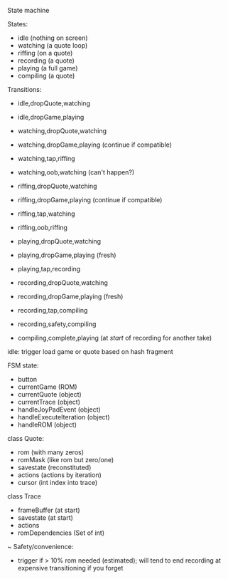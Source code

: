 State machine

States:
- idle (nothing on screen)
- watching (a quote loop)
- riffing (on a quote)
- recording (a quote)
- playing (a full game)
- compiling (a quote)

Transitions:


- idle,dropQuote,watching
- idle,dropGame,playing

- watching,dropQuote,watching
- watching,dropGame,playing (continue if compatible)
- watching,tap,riffing
- watching,oob,watching (can't happen?)

- riffing,dropQuote,watching
- riffing,dropGame,playing (continue if compatible)
- riffing,tap,watching
- riffing,oob,riffing

- playing,dropQuote,watching
- playing,dropGame,playing (fresh)
- playing,tap,recording

- recording,dropQuote,watching
- recording,dropGame,playing (fresh)
- recording,tap,compiling
- recording,safety,compiling

- compiling,complete,playing (at *start* of recording for another take)




idle: trigger load game or quote based on hash fragment

FSM state:
- button
- currentGame (ROM)
- currentQuote (object)
- currentTrace (object)
- handleJoyPadEvent (object)
- handleExecuteIteration (object)
- handleROM (object)

class Quote:
- rom (with many zeros)
- romMask (like rom but zero/one)
- savestate (reconstituted)
- actions (actions by iteration)
- cursor (int index into trace)

class Trace
- frameBuffer (at start)
- savestate (at start)
- actions
- romDependencies (Set of int)

~
Safety/convenience:
- trigger if > 10% rom needed (estimated); will tend to end recording at expensive transitioning if you forget